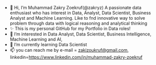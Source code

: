 - 👋 Hi, I’m Muhammad Zakry Zoekruf(@zakryz) A passionate data enthusiast who has interest in Data, Analyst, Data Scientist, Business Analyst and Machine Learning. Like to fnd innovative way to solve 
problem through data with logical reasoning and analytical thinking
- ✨ This is my personal GitHub for my Portfolio in Data roles!
- 👀 I’m interested in Data Analyst, Data Scientist, Business Intelligence, Machine Learning and AI,
- 🌱 I’m currently learning Data Scientist
- 📫 you can reach me by e-mail = zakizoukruf@gmail.com, linkedin=https://www.linkedin.com/in/muhammad-zakry-zoekruf

<!---
zakryz/zakryz is a ✨ special ✨ repository because its `README.md` (this file) appears on your GitHub profile.
You can click the Preview link to take a look at your changes.- 💞️ I’m looking to collaborate on ...
--->
